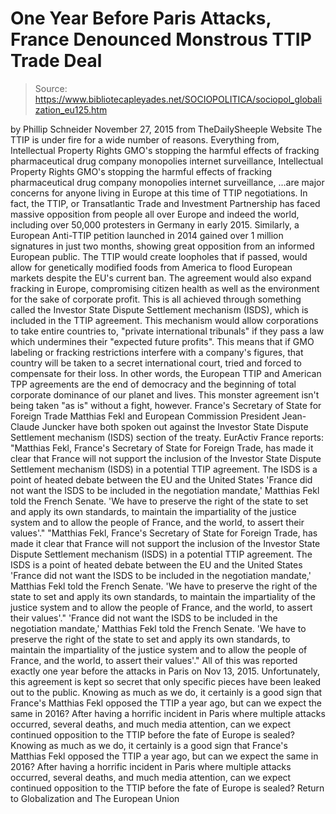 # One Year Before Paris Attacks, France Denounced Monstrous TTIP Trade Deal

> Source: https://www.bibliotecapleyades.net/SOCIOPOLITICA/sociopol_globalization_eu125.htm

by Phillip Schneider November 27, 2015 from TheDailySheeple Website
The TTIP is under fire for a wide number of reasons.
Everything from,
Intellectual Property Rights GMO's stopping the harmful effects of fracking pharmaceutical drug company monopolies internet surveillance,
Intellectual Property Rights
GMO's
stopping the harmful effects of fracking
pharmaceutical drug company monopolies
internet surveillance,
...are major concerns for anyone living in Europe at this time of TTIP negotiations.
In fact, the TTIP, or Transatlantic Trade and Investment Partnership has faced massive opposition from people all over Europe and indeed the world, including over 50,000 protesters in Germany in early 2015. Similarly, a European Anti-TTIP petition launched in 2014 gained over 1 million signatures in just two months, showing great opposition from an informed European public.
The TTIP would create loopholes that if passed, would allow for genetically modified foods from America to flood European markets despite the EU's current ban.
The agreement would also expand fracking in Europe, compromising citizen health as well as the environment for the sake of corporate profit. This is all achieved through something called the Investor State Dispute Settlement mechanism (ISDS), which is included in the TTIP agreement.
This mechanism would allow corporations to take entire countries to,
"private international tribunals" if they pass a law which undermines their "expected future profits".
This means that if GMO labeling or fracking restrictions interfere with a company's figures, that country will be taken to a secret international court, tried and forced to compensate for their loss.
In other words, the European TTIP and American TPP agreements are the end of democracy and the beginning of total corporate dominance of our planet and lives.
This monster agreement isn't being taken "as is" without a fight, however.
France's Secretary of State for Foreign Trade Matthias Fekl and European Commission President Jean-Claude Juncker have both spoken out against the Investor State Dispute Settlement mechanism (ISDS) section of the treaty.
EurActiv France reports:
"Matthias Fekl, France's Secretary of State for Foreign Trade, has made it clear that France will not support the inclusion of the Investor State Dispute Settlement mechanism (ISDS) in a potential TTIP agreement. The ISDS is a point of heated debate between the EU and the United States 'France did not want the ISDS to be included in the negotiation mandate,' Matthias Fekl told the French Senate. 'We have to preserve the right of the state to set and apply its own standards, to maintain the impartiality of the justice system and to allow the people of France, and the world, to assert their values'."
"Matthias Fekl, France's Secretary of State for Foreign Trade, has made it clear that France will not support the inclusion of the Investor State Dispute Settlement mechanism (ISDS) in a potential TTIP agreement.
The ISDS is a point of heated debate between the EU and the United States
'France did not want the ISDS to be included in the negotiation mandate,' Matthias Fekl told the French Senate. 'We have to preserve the right of the state to set and apply its own standards, to maintain the impartiality of the justice system and to allow the people of France, and the world, to assert their values'."
'France did not want the ISDS to be included in the negotiation mandate,' Matthias Fekl told the French Senate.
'We have to preserve the right of the state to set and apply its own standards, to maintain the impartiality of the justice system and to allow the people of France, and the world, to assert their values'."
All of this was reported exactly one year before the attacks in Paris on Nov 13, 2015.
Unfortunately, this agreement is kept so secret that only specific pieces have been leaked out to the public.
Knowing as much as we do, it certainly is a good sign that France's Matthias Fekl opposed the TTIP a year ago, but can we expect the same in 2016? After having a horrific incident in Paris where multiple attacks occurred, several deaths, and much media attention, can we expect continued opposition to the TTIP before the fate of Europe is sealed?
Knowing as much as we do, it certainly is a good sign that France's Matthias Fekl opposed the TTIP a year ago, but can we expect the same in 2016?
After having a horrific incident in Paris where multiple attacks occurred, several deaths, and much media attention, can we expect continued opposition to the TTIP before the fate of Europe is sealed?
Return to Globalization and The European Union

